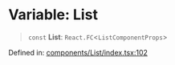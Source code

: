 # Variable: List

> `const` **List**: `React.FC`\<`ListComponentProps`\>

Defined in: [components/List/index.tsx:102](https://github.com/onyx-og/prismal-react/blob/4de964c33b6496e718d9735afb715c0a69193872/src/components/List/index.tsx#L102)
